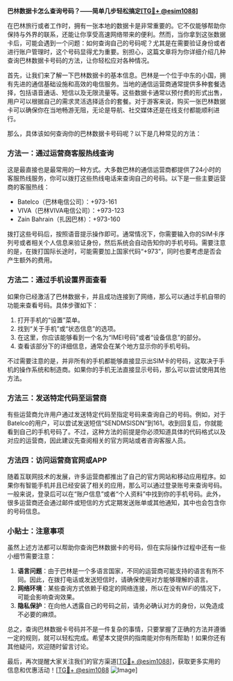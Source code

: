**巴林数据卡怎么查询号码？——简单几步轻松搞定[[TG💪+ @esim1088](https://t.me/s/esim1088)]**

在巴林旅行或者工作时，拥有一张本地的数据卡是非常重要的。它不仅能够帮助你保持与外界的联系，还能让你享受高速网络带来的便利。然而，当你拿到这张数据卡后，可能会遇到一个问题：如何查询自己的号码呢？尤其是在需要验证身份或者进行账户管理时，这个号码显得尤为重要。别担心，这篇文章将为你详细介绍几种查询巴林数据卡号码的方法，让你轻松应对各种情况。

首先，让我们来了解一下巴林数据卡的基本信息。巴林是一个位于中东的小国，拥有先进的通信基础设施和高效的电信服务。当地的通信运营商通常提供多种套餐选择，包括语音通话、短信以及无限流量等。这些数据卡通常以预付费的形式出售，用户可以根据自己的需求灵活选择适合的套餐。对于游客来说，购买一张巴林数据卡可以确保你在当地畅游无阻，无论是导航、社交媒体还是在线支付都能顺利进行。

那么，具体该如何查询你的巴林数据卡号码呢？以下是几种常见的方法：

### 方法一：通过运营商客服热线查询

这是最直接也是最常用的一种方式。大多数巴林的通信运营商都提供了24小时的客服热线服务，你可以拨打这些热线电话来查询自己的号码。以下是一些主要运营商的客服热线：

- Batelco（巴林电信公司）：+973-161
- VIVA（巴林VIVA电信公司）：+973-123
- Zain Bahrain（扎因巴林）：+973-160

拨打这些号码后，按照语音提示操作即可。通常情况下，你需要输入你的SIM卡序列号或者相关个人信息来验证身份，然后系统会自动告知你的手机号码。需要注意的是，在拨打国际长途时，可能需要加上国家代码“+973”，同时也要考虑是否会产生额外的费用。

### 方法二：通过手机设置界面查看

如果你已经激活了巴林数据卡，并且成功连接到了网络，那么可以通过手机自带的功能来查看号码。具体步骤如下：

1. 打开手机的“设置”菜单。
2. 找到“关于手机”或“状态信息”的选项。
3. 在这里，你应该能够看到一个名为“IMEI号码”或者“设备信息”的部分。
4. 查看该部分下的详细信息，通常会在某个地方显示你的手机号码。

不过需要注意的是，并非所有的手机都能够直接显示出SIM卡的号码，这取决于手机的操作系统和制造商。如果你的手机无法直接显示号码，那么可以尝试使用其他方法。

### 方法三：发送特定代码至运营商

有些运营商允许用户通过发送特定代码至指定号码来查询自己的号码。例如，对于Batelco的用户，可以尝试发送短信“SENDMSISDN”到161。收到回复后，你就能看到自己的手机号码了。不过，这种方法的前提是你必须知道具体的代码格式以及对应的运营商，因此建议先查阅相关的官方网站或者咨询客服人员。

### 方法四：访问运营商官网或APP

随着互联网技术的发展，许多运营商都推出了自己的官方网站和移动应用程序。如果你有智能手机并且已经安装了相关的应用，那么可以通过登录账号来查询号码。一般来说，登录后可以在“账户信息”或者“个人资料”中找到你的手机号码。此外，很多运营商还会通过邮件或短信的方式定期发送账单或其他通知，其中也会包含你的号码信息。

### 小贴士：注意事项

虽然上述方法都可以帮助你查询巴林数据卡的号码，但在实际操作过程中还有一些小细节需要注意：

1. **语言问题**：由于巴林是一个多语言国家，不同的运营商可能支持的语言有所不同。因此，在拨打电话或发送短信时，请确保使用对方能够理解的语言。
2. **网络环境**：某些查询方式依赖于稳定的网络连接，所以在没有WiFi的情况下，可能会影响查询效果。
3. **隐私保护**：在向他人透露自己的号码之前，请务必确认对方的身份，以免造成不必要的麻烦。

总之，查询巴林数据卡号码并不是一件复杂的事情，只要掌握了正确的方法并遵循一定的规则，就可以轻松完成。希望本文提供的指南能对你有所帮助！如果你还有其他疑问，欢迎随时留言讨论。

最后，再次提醒大家关注我们的官方渠道[[TG💪+ @esim1088](https://t.me/s/esim1088)]，获取更多实用的信息和优惠活动！[[TG💪+ @esim1088](https://t.me/s/esim1088) ![Image](https://i.postimg.cc/4NQfJmqS/Snipaste-2025-05-13-00-14-12.png)]